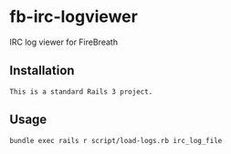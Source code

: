 fb-irc-logviewer
================

IRC log viewer for FireBreath

Installation
-----------

    This is a standard Rails 3 project.


Usage
-----

    bundle exec rails r script/load-logs.rb irc_log_file
